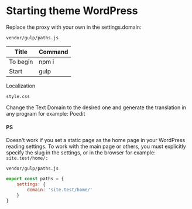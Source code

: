 # Starting theme WordPress

Replace the proxy with your own in the settings.domain:

`vendor/gulp/paths.js`

Title | Command
---|---
To begin | npm i
Start | gulp

Localization

`style.css`

Change the Text Domain to the desired one and generate the translation in any program for example: Poedit

#### PS
Doesn't work if you set a static page as the home page in your WordPress reading settings.
To work with the main page or others, you must explicitly specify the slug in the settings, or in the browser for example: `site.test/home/:`

`vendor/gulp/paths.js`
```js
export const paths = {
    settings: {
        domain: 'site.test/home/'
    }
}
```